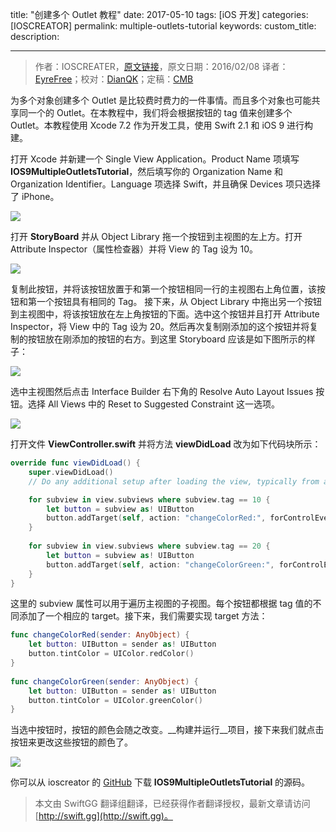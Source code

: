 title: "创建多个 Outlet 教程"
date: 2017-05-10
tags: [iOS 开发]
categories: [IOSCREATOR]
permalink: multiple-outlets-tutorial
keywords: 
custom_title: 
description: 

---
> 作者：IOSCREATER，[原文链接](https://www.ioscreator.com/tutorials/multiple-outlets-tutorial)，原文日期：2016/02/08
> 译者：[EyreFree](undefined)；校对：[DianQK](undefined)；定稿：[CMB](https://github.com/chenmingbiao)
  







<!--此处开始正文-->

为多个对象创建多个 Outlet 是比较费时费力的一件事情。而且多个对象也可能共享同一个的 Outlet。在本教程中，我们将会根据按钮的 tag 值来创建多个 Outlet。本教程使用 Xcode 7.2 作为开发工具，使用 Swift 2.1 和 iOS 9 进行构建。

<!--more-->

打开 Xcode 并新建一个 Single View Application。Product Name 项填写 **IOS9MultipleOutletsTutorial**，然后填写你的 Organization Name 和 Organization Identifier。Language 项选择 Swift，并且确保 Devices 项只选择了 iPhone。

![](https://static1.squarespace.com/static/52428a0ae4b0c4a5c2a2cede/t/56962b56a12f44ae28276e6e/1452682071748/?format=750w)

打开 __StoryBoard__ 并从 Object Library 拖一个按钮到主视图的左上方。打开 Attribute Inspector（属性检查器）并将 View 的 Tag 设为 10。

![](https://static1.squarespace.com/static/52428a0ae4b0c4a5c2a2cede/t/56967c4fb204d5edf92596e3/1452702801210/?format=300w)

复制此按钮，并将该按钮放置于和第一个按钮相同一行的主视图右上角位置，该按钮和第一个按钮具有相同的 Tag。
接下来，从 Object Library 中拖出另一个按钮到主视图中，将该按钮放在左上角按钮的下面。选中这个按钮并且打开 Attribute Inspector，将 View 中的 Tag 设为 20。然后再次复制刚添加的这个按钮并将复制的按钮放在刚添加的按钮的右方。到这里 Storyboard 应该是如下图所示的样子：

![](https://static1.squarespace.com/static/52428a0ae4b0c4a5c2a2cede/t/56b3af28746fb99c72839226/1454616374964/?format=750w)

选中主视图然后点击 Interface Builder 右下角的 Resolve Auto Layout Issues 按钮。选择 All Views 中的 Reset to Suggested Constraint 这一选项。

![](https://static1.squarespace.com/static/52428a0ae4b0c4a5c2a2cede/t/56b50962746fb9a53ff4610c/1454705005083/?format=500w)

打开文件 __ViewController.swift__ 并将方法 __viewDidLoad__ 改为如下代码块所示：

```swift
override func viewDidLoad() {
    super.viewDidLoad()
    // Do any additional setup after loading the view, typically from a nib.

    for subview in view.subviews where subview.tag == 10 {
        let button = subview as! UIButton
        button.addTarget(self, action: "changeColorRed:", forControlEvents: .TouchUpInside)
    }
        
    for subview in view.subviews where subview.tag == 20 {
        let button = subview as! UIButton
        button.addTarget(self, action: "changeColorGreen:", forControlEvents: .TouchUpInside)
    }
}
```

这里的 subview 属性可以用于遍历主视图的子视图。每个按钮都根据 tag 值的不同添加了一个相应的 target。接下来，我们需要实现 target 方法：

```swift
func changeColorRed(sender: AnyObject) {
    let button: UIButton = sender as! UIButton
    button.tintColor = UIColor.redColor()
}
    
func changeColorGreen(sender: AnyObject) {
    let button: UIButton = sender as! UIButton
    button.tintColor = UIColor.greenColor()
}
```

当选中按钮时，按钮的颜色会随之改变。__构建并运行__项目，接下来我们就点击按钮来更改这些按钮的颜色了。

![](https://static1.squarespace.com/static/52428a0ae4b0c4a5c2a2cede/t/56b3afc662cd945febf7cbf7/1454616530586/?format=750w)

你可以从 ioscreator 的 [GitHub](https://github.com/ioscreator/ioscreator) 下载 __IOS9MultipleOutletsTutorial__ 的源码。



> 本文由 SwiftGG 翻译组翻译，已经获得作者翻译授权，最新文章请访问 [http://swift.gg](http://swift.gg)。